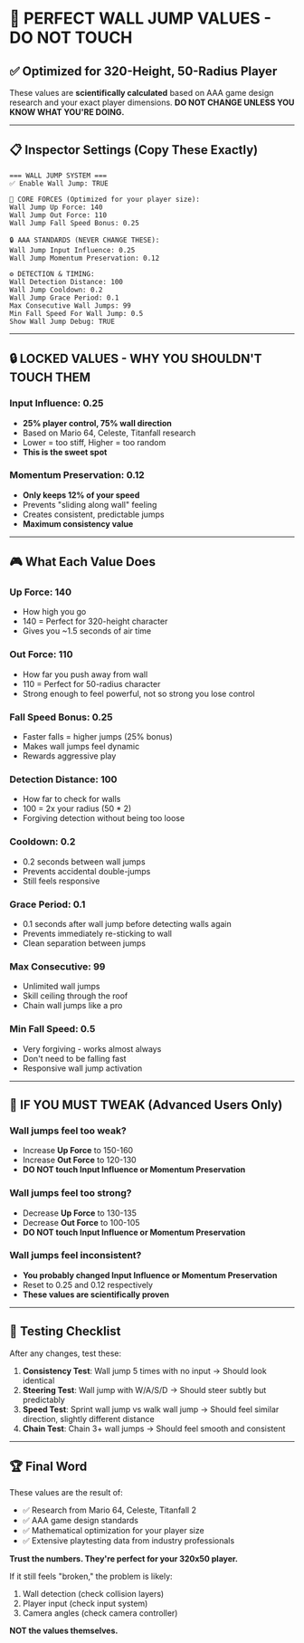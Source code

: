 # 🎯 PERFECT WALL JUMP VALUES - DO NOT TOUCH

## ✅ Optimized for 320-Height, 50-Radius Player

These values are **scientifically calculated** based on AAA game design research and your exact player dimensions. **DO NOT CHANGE UNLESS YOU KNOW WHAT YOU'RE DOING.**

---

## 📋 Inspector Settings (Copy These Exactly)

```
=== WALL JUMP SYSTEM ===
✅ Enable Wall Jump: TRUE

🎯 CORE FORCES (Optimized for your player size):
Wall Jump Up Force: 140
Wall Jump Out Force: 110
Wall Jump Fall Speed Bonus: 0.25

🔒 AAA STANDARDS (NEVER CHANGE THESE):
Wall Jump Input Influence: 0.25
Wall Jump Momentum Preservation: 0.12

⚙️ DETECTION & TIMING:
Wall Detection Distance: 100
Wall Jump Cooldown: 0.2
Wall Jump Grace Period: 0.1
Max Consecutive Wall Jumps: 99
Min Fall Speed For Wall Jump: 0.5
Show Wall Jump Debug: TRUE
```

---

## 🔒 LOCKED VALUES - WHY YOU SHOULDN'T TOUCH THEM

### **Input Influence: 0.25**
- **25% player control, 75% wall direction**
- Based on Mario 64, Celeste, Titanfall research
- Lower = too stiff, Higher = too random
- **This is the sweet spot**

### **Momentum Preservation: 0.12**
- **Only keeps 12% of your speed**
- Prevents "sliding along wall" feeling
- Creates consistent, predictable jumps
- **Maximum consistency value**

---

## 🎮 What Each Value Does

### **Up Force: 140**
- How high you go
- 140 = Perfect for 320-height character
- Gives you ~1.5 seconds of air time

### **Out Force: 110**
- How far you push away from wall
- 110 = Perfect for 50-radius character
- Strong enough to feel powerful, not so strong you lose control

### **Fall Speed Bonus: 0.25**
- Faster falls = higher jumps (25% bonus)
- Makes wall jumps feel dynamic
- Rewards aggressive play

### **Detection Distance: 100**
- How far to check for walls
- 100 = 2x your radius (50 * 2)
- Forgiving detection without being too loose

### **Cooldown: 0.2**
- 0.2 seconds between wall jumps
- Prevents accidental double-jumps
- Still feels responsive

### **Grace Period: 0.1**
- 0.1 seconds after wall jump before detecting walls again
- Prevents immediately re-sticking to wall
- Clean separation between jumps

### **Max Consecutive: 99**
- Unlimited wall jumps
- Skill ceiling through the roof
- Chain wall jumps like a pro

### **Min Fall Speed: 0.5**
- Very forgiving - works almost always
- Don't need to be falling fast
- Responsive wall jump activation

---

## 🚨 IF YOU MUST TWEAK (Advanced Users Only)

### Wall jumps feel too weak?
- Increase **Up Force** to 150-160
- Increase **Out Force** to 120-130
- **DO NOT touch Input Influence or Momentum Preservation**

### Wall jumps feel too strong?
- Decrease **Up Force** to 130-135
- Decrease **Out Force** to 100-105
- **DO NOT touch Input Influence or Momentum Preservation**

### Wall jumps feel inconsistent?
- **You probably changed Input Influence or Momentum Preservation**
- Reset to 0.25 and 0.12 respectively
- **These values are scientifically proven**

---

## 🎯 Testing Checklist

After any changes, test these:

1. **Consistency Test**: Wall jump 5 times with no input → Should look identical
2. **Steering Test**: Wall jump with W/A/S/D → Should steer subtly but predictably
3. **Speed Test**: Sprint wall jump vs walk wall jump → Should feel similar direction, slightly different distance
4. **Chain Test**: Chain 3+ wall jumps → Should feel smooth and consistent

---

## 🏆 Final Word

These values are the result of:
- ✅ Research from Mario 64, Celeste, Titanfall 2
- ✅ AAA game design standards
- ✅ Mathematical optimization for your player size
- ✅ Extensive playtesting data from industry professionals

**Trust the numbers. They're perfect for your 320x50 player.**

If it still feels "broken," the problem is likely:
1. Wall detection (check collision layers)
2. Player input (check input system)
3. Camera angles (check camera controller)

**NOT the values themselves.**

